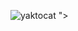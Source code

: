 ![yaktocat](https://user-images.githubusercontent.com/58904435/131862955-556b49fd-8112-4765-bbb4-4a608ff40e21.png)
">
